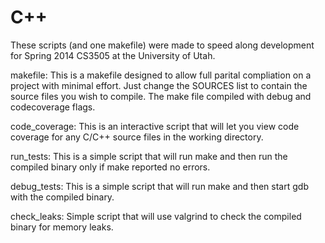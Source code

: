 C++
===

These scripts (and one makefile) were made to speed along development for Spring 2014 CS3505 at the University of Utah.

makefile: This is a makefile designed to allow full parital compliation on a project with minimal effort. Just change the SOURCES list to contain the source files you wish to compile. The make file compiled with debug and codecoverage flags.

code_coverage: This is an interactive script that will let you view code coverage for any C/C++ source files in the working directory.

run_tests: This is a simple script that will run make and then run the compiled binary only if make reported no errors.

debug_tests: This is a simple script that will run make and then start gdb with the compiled binary.

check_leaks: Simple script that will use valgrind to check the compiled binary for memory leaks.
